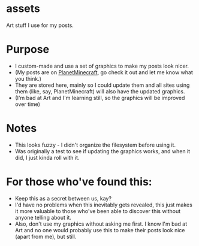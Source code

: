 # assets
Art stuff I use for my posts.

# Purpose
 - I custom-made and use a set of graphics to make my posts look nicer.
 - (My posts are on [PlanetMinecraft](https://www.planetminecraft.com/member/thediamondplayables/), go check it out and let me know what you think.)
 - They are stored here, mainly so I could update them and all sites using them (like, say, PlanetMinecraft) will also have the updated graphics.
 - (I'm bad at Art and I'm learning still, so the graphics will be improved over time)

# Notes
 - This looks fuzzy - I didn't organize the filesystem before using it.
 - Was originally a test to see if updating the graphics works, and when it did, I just kinda roll with it.

# For those who've found this:
 - Keep this as a secret between us, kay? 
 - I'd have no problems when this inevitably gets revealed, this just makes it more valuable to those who've been able to discover this without anyone telling about it.
 - Also, don't use my graphics without asking me first. I know I'm bad at Art and no one would probably use this to make their posts look nice (apart from me), but still.
